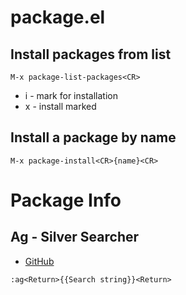 # package.el

## Install packages from list

`M-x package-list-packages<CR>`

* i - mark for installation
* x - install marked

## Install a package by name

`M-x package-install<CR>{name}<CR>`

# Package Info

## Ag - Silver Searcher

* [GitHub](https://github.com/Wilfred/ag.el)

`:ag<Return>{{Search string}}<Return>`

